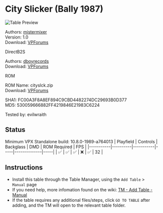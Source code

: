 # City Slicker (Bally 1987)

![Table Preview](../../images/vpx-cityslicker.png)

Authors: [mistermixer](https://www.vpforums.org/index.php?showuser=21898)  
Version: 1.0  
Download: [VPForums](https://www.vpforums.org/index.php?app=downloads&showfile=15498)

DirectB2S

Authors: [dboyrecords](https://www.vpforums.org/index.php?showuser=59710)  
Download: [VPForums](https://www.vpforums.org/index.php?app=downloads&showfile=8906)

ROM

ROM Name: cityslck.zip  
Download: [VPForums](https://www.vpforums.org/index.php?app=downloads&showfile=208)  

SHA1: FC00A3F8A8EF894C9CBD4482274DC29693B0D377  
MD5:  530059666882FF4219846E21983C6224 

Tested by: evilwraith

## Status 

Minimum VPX Standalone build: 10.8.0-1989-a764013
| Playfield | Controls | Backglass | DMD | ROM Required | FPS | 
|-----------|----------|-----------|-----|--------------|-----|
| :white_check_mark: | :white_check_mark: | :white_check_mark: | :x: | :white_check_mark: | 32 |

## Instructions

- Install this table through the Table Manager, using the `Add Table` > `Manual` page
- If you need help, more infomation found on the wiki: [TM - Add Table - Manual](https://github.com/LegendsUnchained/vpx-standalone-alp4k/wiki/%5B04%5D-%F0%9F%A7%A1-TM-%E2%80%90-Other-Features#add-table---manual)
- If the table requires any additional files/steps, click `GO TO TABLE` after adding, and the TM will open to the relevant table folder.

